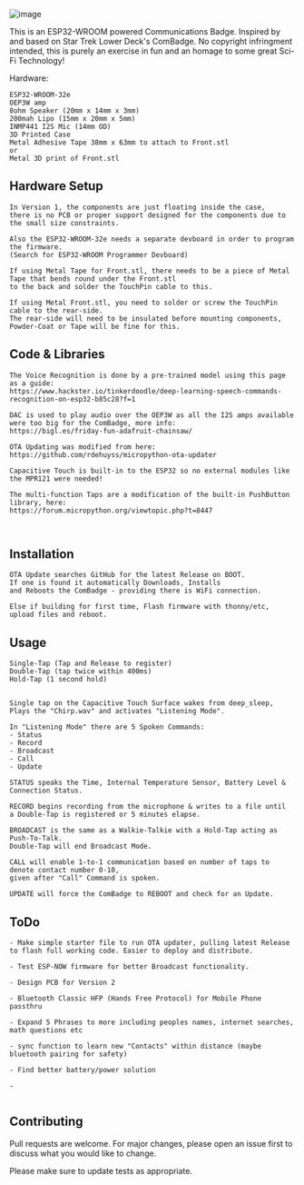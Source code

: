 
![image](https://user-images.githubusercontent.com/72343266/204059726-b489b27e-8249-4f7a-ad3c-b7bba65312fd.png)

This is an ESP32-WROOM powered Communications Badge. Inspired by and based on Star Trek Lower Deck's ComBadge.
No copyright infringment intended, this is purely an exercise in fun and an homage to some great Sci-Fi Technology!


Hardware:
```
ESP32-WROOM-32e
OEP3W amp
8ohm Speaker (20mm x 14mm x 3mm)
200mah Lipo (15mm x 20mm x 5mm)
INMP441 I2S Mic (14mm OD)
3D Printed Case
Metal Adhesive Tape 38mm x 63mm to attach to Front.stl
or
Metal 3D print of Front.stl

```
## Hardware Setup
```
In Version 1, the components are just floating inside the case,
there is no PCB or proper support designed for the components due to the small size constraints.

Also the ESP32-WROOM-32e needs a separate devboard in order to program the firmware. 
(Search for ESP32-WROOM Programmer Devboard)

If using Metal Tape for Front.stl, there needs to be a piece of Metal Tape that bends round under the Front.stl
to the back and solder the TouchPin cable to this.

If using Metal Front.stl, you need to solder or screw the TouchPin cable to the rear-side.
The rear-side will need to be insulated before mounting components, Powder-Coat or Tape will be fine for this.

```

## Code & Libraries
```
The Voice Recognition is done by a pre-trained model using this page as a guide:
https://www.hackster.io/tinkerdoodle/deep-learning-speech-commands-recognition-on-esp32-b85c28?f=1

DAC is used to play audio over the OEP3W as all the I2S amps available were too big for the ComBadge, more info:
https://bigl.es/friday-fun-adafruit-chainsaw/

OTA Updating was modified from here:
https://github.com/rdehuyss/micropython-ota-updater

Capacitive Touch is built-in to the ESP32 so no external modules like the MPR121 were needed!

The multi-function Taps are a modification of the built-in PushButton library, here:
https://forum.micropython.org/viewtopic.php?t=8447



```



## Installation

```
OTA Update searches GitHub for the latest Release on BOOT.
If one is found it automatically Downloads, Installs
and Reboots the ComBadge - providing there is WiFi connection.

Else if building for first time, Flash firmware with thonny/etc, upload files and reboot. 
```

## Usage

```
Single-Tap (Tap and Release to register)
Double-Tap (tap twice within 400ms)
Hold-Tap (1 second hold)


Single tap on the Capacitive Touch Surface wakes from deep_sleep,
Plays the "Chirp.wav" and activates "Listening Mode".

In "Listening Mode" there are 5 Spoken Commands:
- Status
- Record
- Broadcast
- Call
- Update

STATUS speaks the Time, Internal Temperature Sensor, Battery Level & Connection Status.

RECORD begins recording from the microphone & writes to a file until
a Double-Tap is registered or 5 minutes elapse.

BROADCAST is the same as a Walkie-Talkie with a Hold-Tap acting as Push-To-Talk.
Double-Tap will end Broadcast Mode.

CALL will enable 1-to-1 communication based on number of taps to denote contact number 0-10,
given after "Call" Command is spoken.

UPDATE will force the ComBadge to REBOOT and check for an Update.
```

## ToDo
```
- Make simple starter file to run OTA updater, pulling latest Release to flash full working code. Easier to deploy and distribute.

- Test ESP-NOW firmware for better Broadcast functionality.

- Design PCB for Version 2

- Bluetooth Classic HFP (Hands Free Protocol) for Mobile Phone passthru

- Expand 5 Phrases to more including peoples names, internet searches, math questions etc

- sync function to learn new "Contacts" within distance (maybe bluetooth pairing for safety)

- Find better battery/power solution

- 


```


## Contributing

Pull requests are welcome. For major changes, please open an issue first
to discuss what you would like to change.

Please make sure to update tests as appropriate.
